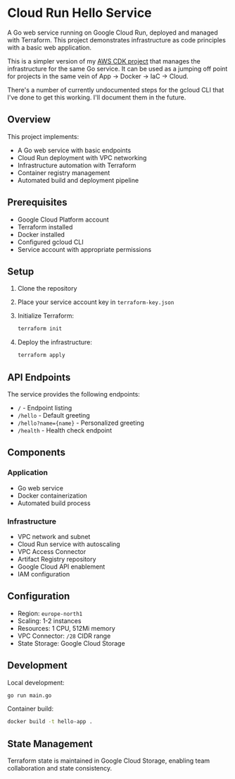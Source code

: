 # Cloud Run Hello Service

A Go web service running on Google Cloud Run, deployed and managed with Terraform. This project demonstrates infrastructure as code principles with a basic web application.

This is a simpler version of my [AWS CDK project](https://github.com/jkarenko/hello-cdk) that manages the infrastructure for the same Go service. It can be used as a jumping off point for projects in the same vein of App -> Docker -> IaC -> Cloud.

There's a number of currently undocumented steps for the gcloud CLI that I've done to get this working. I'll document them in the future.

## Overview

This project implements:
- A Go web service with basic endpoints
- Cloud Run deployment with VPC networking
- Infrastructure automation with Terraform
- Container registry management
- Automated build and deployment pipeline

## Prerequisites

- Google Cloud Platform account
- Terraform installed
- Docker installed
- Configured gcloud CLI
- Service account with appropriate permissions

## Setup

1. Clone the repository
2. Place your service account key in `terraform-key.json`
3. Initialize Terraform:

   ```bash
   terraform init
   ```
4. Deploy the infrastructure:

   ```bash
   terraform apply
   ```

## API Endpoints

The service provides the following endpoints:
- `/` - Endpoint listing
- `/hello` - Default greeting
- `/hello?name={name}` - Personalized greeting
- `/health` - Health check endpoint

## Components

### Application
- Go web service
- Docker containerization
- Automated build process

### Infrastructure
- VPC network and subnet
- Cloud Run service with autoscaling
- VPC Access Connector
- Artifact Registry repository
- Google Cloud API enablement
- IAM configuration

## Configuration

- Region: `europe-north1`
- Scaling: 1-2 instances
- Resources: 1 CPU, 512Mi memory
- VPC Connector: `/28` CIDR range
- State Storage: Google Cloud Storage

## Development

Local development:

```bash
go run main.go
```

Container build:

```bash
docker build -t hello-app .
```

## State Management

Terraform state is maintained in Google Cloud Storage, enabling team collaboration and state consistency.

